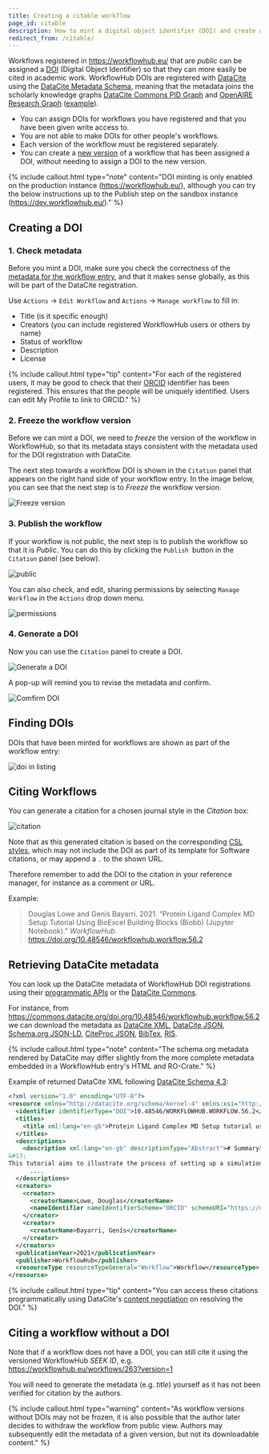 ```yaml
---
title: Creating a citable workflow
page_id: citable
description: How to mint a digital object identifier (DOI) and create a citation for your workflow.
redirect_from: /citable/
---
```


Workflows registered in <https://workflowhub.eu/> that are _public_ can be assigned a [DOI](https://www.doi.org/) (Digital Object Identifier) so that they can more easily be cited in academic work. WorkflowHub DOIs are registered with [DataCite](https://datacite.org/) using the [DataCite Metadata Schema](https://schema.datacite.org/), meaning that the metadata joins the scholarly knowledge graphs [DataCite Commons PID Graph](https://commons.datacite.org/doi.org?query=client.uid:borq.00002-2021) and [OpenAIRE Research Graph](https://graph.openaire.eu/) ([example](https://explore.openaire.eu/search/software?pid=10.48546%2Fworkflowhub.workflow.160.1)).

- You can assign DOIs for workflows you have registered and that you have been given write access to.  
- You are not able to make DOIs for other people's workflows. 
- Each version of the workflow must be registered separately. 
- You can create a [new version](/docs/maintaining-your-workflow) of a workflow that has been assigned a DOI, without needing to assign a DOI to the new version.

{% include callout.html type="note" content="DOI minting is only enabled on the production instance (https://workflowhub.eu/), although you can try the below instructions up to the Publish step on the sandbox instance (https://dev.workflowhub.eu/)." %}


## Creating a DOI

### 1. Check metadata

Before you mint a DOI, make sure you check the correctness of the [metadata for the workflow entry](/docs/registering_workflows/check-uploaded-workflow), and that it makes sense globally, as this will be part of the DataCite registration. 

Use `Actions` -> `Edit Workflow` and `Actions` -> `Manage workflow` to fill in:
   * Title (is it specific enough)
   * Creators (you can include registered WorkflowHub users or others by name)
   * Status of workflow
   * Description
   * License 

{% include callout.html type="tip" content="For each of the registered users, it may be good to check that their [ORCID](https://orcid.org/) identifier has been registered. This ensures that the people will be uniquely identified. Users can edit My Profile to link to ORCID." %}


### 2. Freeze the workflow version

Before we can mint a DOI, we need to _freeze_ the version of the workflow in WorkflowHub, so that its metadata stays consistent with the metadata used for the DOI registration with DataCite.

The next step towards a workflow DOI is shown in the `Citation` panel that appears on the right hand side of your workflow entry. In the image below, you can see that the next step is to _Freeze_ the workflow version.

![Freeze version](https://user-images.githubusercontent.com/253413/151150858-53c72ec7-3b9d-4349-9b99-8449eea396f9.png)


### 3. Publish the workflow

If your workflow is not public, the next step is to publish the workflow so that it is _Public_. You can do this by clicking the `Publish `button in the `Citation` panel (see below).

![public](https://user-images.githubusercontent.com/253413/151160453-e471389f-1824-4390-a182-59ee8d684d4d.png)

 You can also check, and edit, sharing permissions by selecting `Manage Workflow` in the `Actions` drop down menu.

![permissions](https://user-images.githubusercontent.com/253413/151153355-2eefc5e6-c019-43bd-b041-633c7e15fb4c.png)


### 4. Generate a DOI

Now you can use the `Citation` panel to create a DOI.

![Generate a DOI](https://user-images.githubusercontent.com/253413/151153468-b6e63f0f-955c-4d08-aeec-9183a00ee840.png)

A pop-up will remind you to revise the metadata and confirm.

![Comfirm DOI](https://user-images.githubusercontent.com/253413/151153585-994b0d33-74c9-4ab3-b1b5-7a8669405810.png)


## Finding DOIs

DOIs that have been minted for workflows are shown as part of the workflow entry:

![doi in listing](https://user-images.githubusercontent.com/253413/151153977-ece6cfe0-4aa1-437b-a7f8-7e0a395d76f9.png)


## Citing Workflows

You can generate a citation for a chosen journal style in the _Citation_ box:

![citation](https://user-images.githubusercontent.com/253413/151154405-d027f1ef-2c27-4c94-ab03-0fb141b8611b.png)

Note that as this generated citation is based on the corresponding [CSL styles](https://citationstyles.org/), which may not include the DOI as part of its template for Software citations, or may append a `.` to the shown URL. 

Therefore remember to add the DOI to the citation in your reference manager, for instance as a comment or URL.

Example:
> Douglas Lowe and Genís Bayarri. 2021. “Protein Ligand Complex MD Setup Tutorial Using BioExcel Building Blocks (Biobb) (Jupyter Notebook).” _WorkflowHub_. 
<https://doi.org/10.48546/workflowhub.workflow.56.2>


## Retrieving DataCite metadata

You can look up the DataCite metadata of WorkflowHub DOI registrations using their [programmatic APIs](https://datacite.org/integratorapis.html) or the [DataCite Commons](https://commons.datacite.org/).

For instance, from <https://commons.datacite.org/doi.org/10.48546/workflowhub.workflow.56.2> we can download the metadata as [DataCite XML](https://api.datacite.org/application/vnd.datacite.datacite+xml/10.48546/workflowhub.workflow.56.2), [DataCite JSON](https://api.datacite.org/application/vnd.datacite.datacite+json/10.48546/workflowhub.workflow.56.2), [Schema.org JSON-LD](https://api.datacite.org/application/vnd.schemaorg.ld+json/10.48546/workflowhub.workflow.56.2), [CiteProc JSON](https://api.datacite.org/application/vnd.citationstyles.csl+json/10.48546/workflowhub.workflow.56.2), [BibTex](https://api.datacite.org/application/x-bibtex/10.48546/workflowhub.workflow.56.2), [RIS](https://api.datacite.org/application/x-research-info-systems/10.48546/workflowhub.workflow.56.2).

{% include callout.html type="note" content="The schema.org metadata rendered by DataCite may differ slightly from the more complete metadata embedded in a WorkflowHub entry's HTML and RO-Crate." %}

Example of returned DataCite XML following [DataCite Schema 4.3](https://schema.datacite.org/meta/kernel-4.3/):

```xml
<?xml version="1.0" encoding="UTF-8"?>
<resource xmlns="http://datacite.org/schema/kernel-4" xmlns:xsi="http://www.w3.org/2001/XMLSchema-instance" xsi:schemaLocation="http://datacite.org/schema/kernel-4 http://schema.datacite.org/meta/kernel-4.3/metadata.xsd">
  <identifier identifierType="DOI">10.48546/WORKFLOWHUB.WORKFLOW.56.2</identifier>
  <titles>
    <title xml:lang="en-gb">Protein Ligand Complex MD Setup tutorial using BioExcel Building Blocks (biobb) (jupyter notebook)</title>
  </titles>
  <descriptions>
    <description xml:lang="en-gb" descriptionType="Abstract"># Summary&#13;
&#13;
This tutorial aims to illustrate the process of setting up a simulation system containing a protein in complex with a ligand, step by step, using the BioExcel Building Blocks library (biobb). The particular example used is the T4 lysozyme L99A/M102Q protein (PDB code 3HTB), in complex with the 2-propylphenol small molecule (3-letter Code JZ4).&#13; 
      ....
  </descriptions>
  <creators>
    <creator>
      <creatorName>Lowe, Douglas</creatorName>
      <nameIdentifier nameIdentifierScheme="ORCID" schemeURI="https://orcid.org">https://orcid.org/0000-0002-1248-3594</nameIdentifier>
    </creator>
    <creator>
      <creatorName>Bayarri, Genís</creatorName>
    </creator>
  </creators>
  <publicationYear>2021</publicationYear>
  <publisher>WorkflowHub</publisher>
  <resourceType resourceTypeGeneral="Workflow">Workflow</resourceType>
</resource>
```

{% include callout.html type="tip" content="You can access these citations programmatically using DataCite's [content negotiation](https://support.datacite.org/docs/datacite-content-resolver) on resolving the DOI." %}


## Citing a workflow without a DOI

Note that if a workflow does not have a DOI, you can still cite it using the versioned WorkflowHub _SEEK ID_, e.g. <https://workflowhub.eu/workflows/263?version=1>

You will need to generate the metadata (e.g. _title_) yourself as it has not been verified for citation by the authors. 

{% include callout.html type="warning" content="As workflow versions without DOIs may not be frozen, it is also possible that the author later decides to withdraw the workflow from public view. Authors may subsequently edit the metadata of a given version, but not its downloadable content." %}
